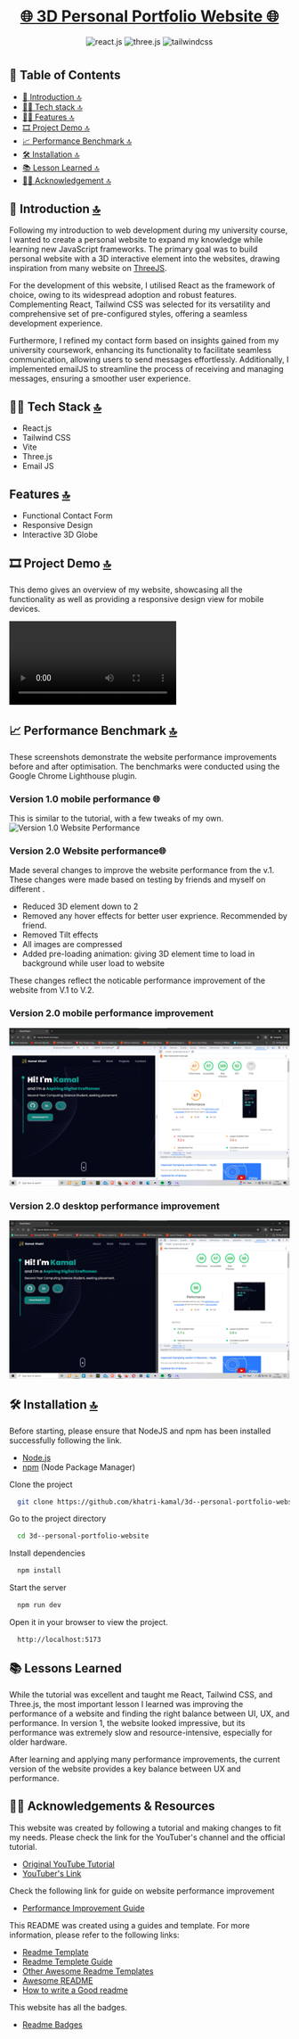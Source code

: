 <h1 align="center"><a href="https://kamal-khatri.vercel.app/">🌐 3D Personal Portfolio Website 🌐</a></h1>

 <div align="center">
    <img src="https://img.shields.io/badge/-React_JS-black?style=for-the-badge&logoColor=white&logo=react&color=61DAFB" alt="react.js" />
    <img src="https://img.shields.io/badge/-Three_JS-black?style=for-the-badge&logoColor=white&logo=threedotjs&color=000000" alt="three.js" />
    <img src="https://img.shields.io/badge/-Tailwind_CSS-black?style=for-the-badge&logoColor=white&logo=tailwindcss&color=06B6D4" alt="tailwindcss" />
  </div>

#

## 📄 Table of Contents

  - [📖 Introduction 🔝](#-introduction-)
  - [👨‍💻 Tech stack 🔝](#-tech-stack-)
  - [👨‍💻 Features 🔝](#-features-)
  - [🎞 Project Demo 🔝](#️-project-demo-)
  - [📈 Performance Benchmark 🔝](#-Performance-Benchmark-)
  - [🛠️ Installation 🔝](#️-installation-)
  - [📚 Lesson Learned 🔝](#-lesson-learned-)
  - [🤜🤛 Acknowledgement 🔝](#acknowledgement)

## 📖 Introduction [🔝](#-table-of-contents)

Following my introduction to web development during my university course, I wanted to create a personal website to expand my knowledge while learning new JavaScript frameworks. The primary goal was to build personal website with a 3D interactive element into the websites, drawing inspiration from many website on [ThreeJS](https://threejs.org/).

For the development of this website, I utilised React as the framework of choice, owing to its widespread adoption and robust features. Complementing React, Tailwind CSS was selected for its versatility and comprehensive set of pre-configured styles, offering a seamless development experience.

Furthermore, I refined my contact form based on insights gained from my university coursework, enhancing its functionality to facilitate seamless communication, allowing users to send messages effortlessly. Additionally, I implemented emailJS to streamline the process of receiving and managing messages, ensuring a smoother user experience.

## 👨‍💻 Tech Stack [🔝](#-table-of-contents)

- React.js
- Tailwind CSS
- Vite
- Three.js
- Email JS

## Features [🔝](#-table-of-contents)

- Functional Contact Form  
- Responsive Design
- Interactive 3D Globe

## 🎞 Project Demo [🔝](#-table-of-contents)

This demo gives an overview of my website, showcasing all the functionality as well as providing a responsive design view for mobile devices.

<video src="Website%20Demo%20Real.mp4" controls title="Website Demo"></video>

## 📈 Performance Benchmark [🔝](#-table-of-contents)

These screenshots demonstrate the website performance improvements before and after optimisation. The benchmarks were conducted using the Google Chrome Lighthouse plugin.

<h3>Version 1.0 mobile performance 🌐</a></h1>

This is similar to the tutorial, with a few tweaks of my own.
![Version 1.0 Website Performance ](V1_Website.jpg)

<h3>Version 2.0 Website performance🌐</a></h1>

Made several changes to improve the website performance from the v.1. These changes were made based on testing by friends and myself on different .

- Reduced 3D element down to 2 
- Removed any hover effects for better user exprience. Recommended by friend.
- Removed Tilt effects
- All images are compressed
- Added pre-loading animation: giving 3D element time to load in background while user load to website

These changes reflect the noticable performance improvement of the website from V.1 to V.2.

<h3>Version 2.0 mobile performance improvement</a></h1>

![Mobile performance improvement](<Mbile Improvementa.png>)

<h3>Version 2.0 desktop performance improvement</a></h1>

![Desktop performance imporvement](<Desktop Improvements.png>)

## 🛠️ Installation [🔝](#-table-of-contents)

Before starting, please ensure that NodeJS and npm has been installed successfully following the link.

- [Node.js](https://nodejs.org/en)
- [npm](https://www.npmjs.com/) (Node Package Manager)

Clone the project

```bash
  git clone https://github.com/khatri-kamal/3d--personal-portfolio-website
```

Go to the project directory

```bash
  cd 3d--personal-portfolio-website
```

Install dependencies

```bash
  npm install 
```

Start the server

```bash
  npm run dev
```

Open it in your browser to view the project.

```bash
  http://localhost:5173
```

## 📚 Lessons Learned

While the tutorial was excellent and taught me React, Tailwind CSS, and Three.js, the most important lesson I learned was improving the performance of a website and finding the right balance between UI, UX, and performance. In version 1, the website looked impressive, but its performance was extremely slow and resource-intensive, especially for older hardware. 

After learning and applying many performance improvements, the current version of the website provides a key balance between UX and performance.

## 🤜🤛 Acknowledgements & Resources

This website was created by following a tutorial and making changes to fit my needs. Please check the link for the YouTuber's channel and the official tutorial.

- [Original YouTube Tutorial](https://www.youtube.com/watch?v=0fYi8SGA20k&pp=ygUUM2Qgd2Vic2l0ZSBwb3J0Zm9saW8%3D)
- [YouTuber's Link](https://www.youtube.com/@javascriptmastery/featured)

Check the following link for guide on website performance improvement
- [Performance Improvement Guide](https://www.youtube.com/watch?v=0fONene3OIA)

This README was created using a guides and template. For more information, please refer to the following links:

- [Readme Template](https://github.com/okotaku/template?tab=readme-ov-file)
- [Readme Templete Guide](https://towardsdev.com/how-to-write-a-readme-file-for-your-github-project-b680c71671cb)
 - [Other Awesome Readme Templates](https://awesomeopensource.com/project/elangosundar/awesome-README-templates)
 - [Awesome README](https://github.com/matiassingers/awesome-readme)
 - [How to write a Good readme](https://bulldogjob.com/news/449-how-to-write-a-good-readme-for-your-github-project)

 This website has all the badges.

 - [Readme Badges](https://dev.to/envoy_/150-badges-for-github-pnk)


